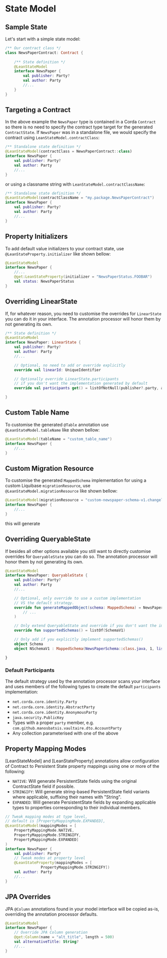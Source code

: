 # State Model

## Sample State

Let's start with a simple state model:

```kotlin
/** Our contract class */
class NewsPaperContract: Contract {
    
    /** State definition */
    @LeanStateModel
    interface NewsPaper {
        val publisher: Party?
        val author: Party
        //...
    }
}
```

## Targeting a Contract

In the above example the `NewsPaper` type is contained in a Corda `Contract` so there is no need 
to specify the contract type target for the generated `ContractState`. If `NewsPaper` was in a standalone 
file, we would specify the contract using `LeanStateModel.contractClass`:


```kotlin
/** Standalone state definition */
@LeanStateModel(contractClass = NewsPaperContract::class)
interface NewsPaper {
    val publisher: Party?
    val author: Party
    //...
}
```

or using a classname string with `LeanStateModel.contractClassName`:

```kotlin
/** Standalone state definition */
@LeanStateModel(contractClassName = "my.package.NewsPaperContract")
interface NewsPaper {
    val publisher: Party?
    val author: Party
    //...
}
```


## Property Initializers

To add default value initializers to your contract state, use `@LeanStateProperty.initializer` like
shown bellow:


```kotlin
@LeanStateModel
interface NewsPaper {
    //...
    @get:LeanStateProperty(initializer = "NewsPaperStatus.FOOBAR")
    val status: NewsPaperStatus
}
```

## Overriding LinearState

If, for whatever reason, you need to customise the overrides  for `LinearState` you can 
do it in your interface. The annotation processor will honor them by not generating its own.

```kotlin
/** State definition */
@LeanStateModel
interface NewsPaper: LinearState {
    val publisher: Party?
    val author: Party
    //...

    // Optional, no need to add or override explicitly
    override val linearId: UniqueIdentifier

    // Optionally override LinearState.participants  
    // if you don't want the implementation generated by default
    override val participants get() = listOfNotNull(publisher?.party, author.party)

}
```


## Custom Table Name

To customise the generated `@Table` annotation use `@LeanStateModel.tableName` like
shown bellow:


```kotlin
@LeanStateModel(tableName = "custom_table_name")
interface NewsPaper {
    //...
}
```

## Custom Migration Resource

To customise the generated `MappedSchema` implementation for using a custom Liquibase `migrationResource`, 
use `@LeanStateModel.migrationResource` like shown bellow:


```kotlin
@LeanStateModel(migrationResource = "custom-newspaper-schema-v1.changelog-master.xml")
interface NewsPaper {
    //...
}
```

this will generate

## Overriding QueryableState

If besides all other options available you still want to directly customise overrides  for `QueryableState` 
you can do so. The annotation processor will honor them by not generating its own.


```kotlin
@LeanStateModel
interface NewsPaper: QueryableState {
    val publisher: Party?
    val author: Party
    //...

    // Optional, only override to use a custom implementation 
    // VS the default strategy. 
    override fun generateMappedObject(schema: MappedSchema) = NewsPaperPersistentState(
        // ...
    )

    // Only extend QueryableState and override if you don't want the implementation generated by default
    override fun supportedSchemas() = listOf(SchemaV1)

    // Only add if you explicitly implement supportedSchemas()
    object Schema
    object NSchemaV1 : MappedSchema(NewsPaperSchema::class.java, 1, listOf(NewsPaperPersistentState::class.java))

}
```

### Default Participants

The default strategy used by the annotation processor scans your interface and uses members of the following types 
to create the default `participants` implementation:

- `net.corda.core.identity.Party`
- `net.corda.core.identity.AbstractParty`
- `net.corda.core.identity.AnonymousParty`
- `java.security.PublicKey`
- Types with a proper `party` member, e.g. `com.github.manosbatsis.vaultaire.dto.AccountParty` 
- Any collection parameterised with one of the above


## Property Mapping Modes

[LeanStateModel] and [LeanStateProperty] annotations allow configuration of Contract to Persistent State 
property mappings using one or more of the following:


- `NATIVE`: Will generate PersistentState fields using the original ContractState field if possible.
- `STRINGIFY`: Will generate string-based PersistentState field variants where applicable, suffixing their names with "String".
- `EXPANDED`: Will generate PersistentState fields by expanding applicable types to properties corresponding to their individual members.

```kotlin
// Tweak mapping modes at type level, 
// default is [PropertyMappingMode.EXPANDED],
@LeanStateModel(mappingModes = [
    PropertyMappingMode.NATIVE,
    PropertyMappingMode.STRINGIFY,
    PropertyMappingMode.EXPANDED]
)
interface NewsPaper {
    val publisher: Party?
    // Tweak modes at property level
    @LeanStateProperty(mappingModes = [
                PropertyMappingMode.STRINGIFY])
    val author: Party
    //...
}
```

## JPA Overrides

JPA `@Column` annotations found in your model interface will be copied as-is, 
overriding the annotation processor defaults.


```kotlin
@LeanStateModel
interface NewsPaper {
    // Override JPA Column generation 
    @get:Column(name = "alt_title", length = 500)
    val alternativeTitle: String?
    //...
}
```
